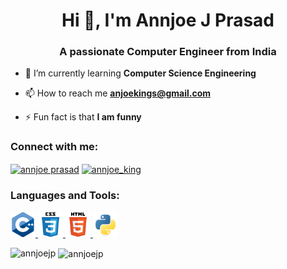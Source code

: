 <h1 align="center">Hi 👋, I'm Annjoe J Prasad</h1>
<h3 align="center">A passionate Computer Engineer from India</h3>

- 🌱 I’m currently learning **Computer Science Engineering**

- 📫 How to reach me **anjoekings@gmail.com**

- ⚡ Fun fact is that **I am funny**

<h3 align="left">Connect with me:</h3>
<p align="left">
<a href="https://linkedin.com/in/annjoe prasad" target="blank"><img align="center" src="https://raw.githubusercontent.com/rahuldkjain/github-profile-readme-generator/master/src/images/icons/Social/linked-in-alt.svg" alt="annjoe prasad" height="30" width="40" /></a>
<a href="https://instagram.com/annjoe_king" target="blank"><img align="center" src="https://raw.githubusercontent.com/rahuldkjain/github-profile-readme-generator/master/src/images/icons/Social/instagram.svg" alt="annjoe_king" height="30" width="40" /></a>
</p>

<h3 align="left">Languages and Tools:</h3>
<p align="left"> <a href="https://www.w3schools.com/cpp/" target="_blank" rel="noreferrer"> <img src="https://raw.githubusercontent.com/devicons/devicon/master/icons/cplusplus/cplusplus-original.svg" alt="cplusplus" width="40" height="40"/> </a> <a href="https://www.w3schools.com/css/" target="_blank" rel="noreferrer"> <img src="https://raw.githubusercontent.com/devicons/devicon/master/icons/css3/css3-original-wordmark.svg" alt="css3" width="40" height="40"/> </a> <a href="https://www.w3.org/html/" target="_blank" rel="noreferrer"> <img src="https://raw.githubusercontent.com/devicons/devicon/master/icons/html5/html5-original-wordmark.svg" alt="html5" width="40" height="40"/> </a> <a href="https://www.python.org" target="_blank" rel="noreferrer"> <img src="https://raw.githubusercontent.com/devicons/devicon/master/icons/python/python-original.svg" alt="python" width="40" height="40"/> </a> </p>

<p><img align="left" src="https://github-readme-stats.vercel.app/api/top-langs?username=annjoejp&show_icons=true&locale=en&layout=compact" alt="annjoejp" /></p>

<p>&nbsp;<img align="center" src="https://github-readme-stats.vercel.app/api?username=annjoejp&show_icons=true&locale=en" alt="annjoejp" /></p>

